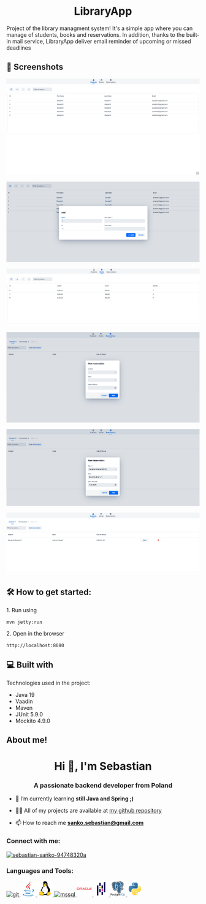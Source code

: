 
<h1 align="center" id="title">LibraryApp</h1>

<p id="description">Project of the library managment system! It's a simple app where you can manage of students, books and reservations. In addition, thanks to the built-in mail service, LibraryApp deliver  email reminder of upcoming or missed deadlines</p>

<h2>🚀 Screenshots</h2>

![students tab](https://github.com/krvcz/LibraryApp/blob/main/screenshots/zdj1.PNG)

![students add](https://github.com/krvcz/LibraryApp/blob/main/screenshots/zdj2.PNG)

![book tab](https://github.com/krvcz/LibraryApp/blob/main/screenshots/zdj3.PNG)

![reservation add-empty](https://github.com/krvcz/LibraryApp/blob/main/screenshots/zdj4.PNG)

![reservation add-filled](https://github.com/krvcz/LibraryApp/blob/main/screenshots/zdj5.PNG)

![reservation tab](https://github.com/krvcz/LibraryApp/blob/main/screenshots/zdj6.PNG)

<h2>🛠️ How to get started:</h2>

<p>1. Run using</p>

```
mvn jetty:run
```

<p>2. Open in the browser</p>

```
http://localhost:8080
```
 
<h2>💻 Built with</h2>

Technologies used in the project:

*   Java 19
*   Vaadin
*   Maven 
*   JUnit  5.9.0
*   Mockito 4.9.0

<h2>About me!</h2>
<h1 align="center">Hi 👋, I'm Sebastian</h1>
<h3 align="center">A passionate backend developer from Poland</h3>

- 🌱 I’m currently learning **still Java and Spring ;)**

- 👨‍💻 All of my projects are available at [my github repository](https://github.com/krvcz?tab=repositories)

- 📫 How to reach me **sanko.sebastian@gmail.com**

<h3 align="left">Connect with me:</h3>
<p align="left">
<a href="https://linkedin.com/in/sebastian-sańko-94748320a" target="blank"><img align="center" src="https://raw.githubusercontent.com/rahuldkjain/github-profile-readme-generator/master/src/images/icons/Social/linked-in-alt.svg" alt="sebastian-sańko-94748320a" height="30" width="40" /></a>
</p>

<h3 align="left">Languages and Tools:</h3>
<p align="left"> <a href="https://git-scm.com/" target="_blank" rel="noreferrer"> <img src="https://www.vectorlogo.zone/logos/git-scm/git-scm-icon.svg" alt="git" width="40" height="40"/> </a> <a href="https://www.java.com" target="_blank" rel="noreferrer"> <img src="https://raw.githubusercontent.com/devicons/devicon/master/icons/java/java-original.svg" alt="java" width="40" height="40"/> </a> <a href="https://www.linux.org/" target="_blank" rel="noreferrer"> <img src="https://raw.githubusercontent.com/devicons/devicon/master/icons/linux/linux-original.svg" alt="linux" width="40" height="40"/> </a> <a href="https://www.microsoft.com/en-us/sql-server" target="_blank" rel="noreferrer"> <img src="https://www.svgrepo.com/show/303229/microsoft-sql-server-logo.svg" alt="mssql" width="40" height="40"/> </a> <a href="https://www.oracle.com/" target="_blank" rel="noreferrer"> <img src="https://raw.githubusercontent.com/devicons/devicon/master/icons/oracle/oracle-original.svg" alt="oracle" width="40" height="40"/> </a> <a href="https://pandas.pydata.org/" target="_blank" rel="noreferrer"> <img src="https://raw.githubusercontent.com/devicons/devicon/2ae2a900d2f041da66e950e4d48052658d850630/icons/pandas/pandas-original.svg" alt="pandas" width="40" height="40"/> </a> <a href="https://www.postgresql.org" target="_blank" rel="noreferrer"> <img src="https://raw.githubusercontent.com/devicons/devicon/master/icons/postgresql/postgresql-original-wordmark.svg" alt="postgresql" width="40" height="40"/> </a> <a href="https://www.python.org" target="_blank" rel="noreferrer"> <img src="https://raw.githubusercontent.com/devicons/devicon/master/icons/python/python-original.svg" alt="python" width="40" height="40"/> </a> </p>


